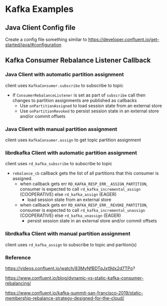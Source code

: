 # Kafka Examples

## Java Client Config file

Create a config file something similar to https://developer.confluent.io/get-started/java/#configuration

## Kafka Consumer Rebalance Listener Callback

### Java Client with automatic partition assignment

client uses `KafkaConsumer.subscribe` to subscribe to topic

* If `ConsumerRebalanceListener` is set as part of `subscribe` call then changes to partition assignments are published as callbacks
  * Use `onPartitionAssigned` to load session state from an external store
  * Use `onPartitionRevoked` to persist session state in an external store and/or commit offsets

### Java Client with manual partition assignment

client uses `KafkaConsumer.assign` to get topic partition assignment

### librdkafka Client with automatic partition assignment

client uses `rd_kafka_subscribe` to subscribe to topic

* `rebalance_cb` callback gets the list of all partitions that this consumer is assigned.
  * when callback gets err `RD_KAFKA_RESP_ERR__ASSIGN_PARTITION`, consumer is expected to call `rd_kafka_incremental_assign` (COOPERATIVE) else `rd_kafka_assign` (EAGER)
    * load session state from an external store
  * when callback gets err `RD_KAFKA_RESP_ERR__REVOKE_PARTITION`, consumer is expected to call `rd_kafka_incremental_unassign` (COOPERATIVE) else `rd_kafka_unassign` (EAGER)
    * persist session state in an external store and/or commit offsets

### librdkafka Client with manual partition assignment

client uses `rd_kafka_assign` to subscribe to topic and parition(s)

### Reference

https://videos.confluent.io/watch/83MyNfBDTqJxt9dx2d7TPo?

https://www.confluent.io/blog/dynamic-vs-static-kafka-consumer-rebalancing/

https://www.confluent.io/kafka-summit-san-francisco-2019/static-membership-rebalance-strategy-designed-for-the-cloud/